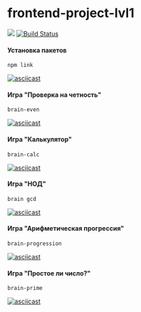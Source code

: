 # frontend-project-lvl1
<a href="https://codeclimate.com/github/chulietta/frontend-project-lvl1/maintainability"><img src="https://api.codeclimate.com/v1/badges/64d1d57ce1b65401c6e1/maintainability" /></a>
[![Build Status](https://travis-ci.org/chulietta/frontend-project-lvl1.svg?branch=master)](https://travis-ci.org/chulietta/frontend-project-lvl1)

#### Установка пакетов
    npm link

[![asciicast](https://asciinema.org/a/JGtaW8So6OHFInBQFd7W8DhIk.png)](https://asciinema.org/a/JGtaW8So6OHFInBQFd7W8DhIk)

#### Игра "Проверка на четность"
    brain-even

[![asciicast](https://asciinema.org/a/gjcpGNIgT75lDhhvLphNpkHsx.png)](https://asciinema.org/a/gjcpGNIgT75lDhhvLphNpkHsx)

#### Игра "Калькулятор"
    brain-calc

[![asciicast](https://asciinema.org/a/SCzcOFYo5mtRpy93GRY7cWY0F.png)](https://asciinema.org/a/SCzcOFYo5mtRpy93GRY7cWY0F)

#### Игра "НОД"
    brain gcd

[![asciicast](https://asciinema.org/a/TayAMqL8OZ1z3PwSelQdhLU61.png)](https://asciinema.org/a/TayAMqL8OZ1z3PwSelQdhLU61)

#### Игра "Арифметическая прогрессия"
    brain-progression

[![asciicast](https://asciinema.org/a/BRdTRhUjNsqWrpcK2i6goZVHM.png)](https://asciinema.org/a/BRdTRhUjNsqWrpcK2i6goZVHM)

#### Игра "Простое ли число?"
    brain-prime

[![asciicast](https://asciinema.org/a/TgtQBhoqcFPGBQxdQDcPx0B22.png)](https://asciinema.org/a/TgtQBhoqcFPGBQxdQDcPx0B22)

